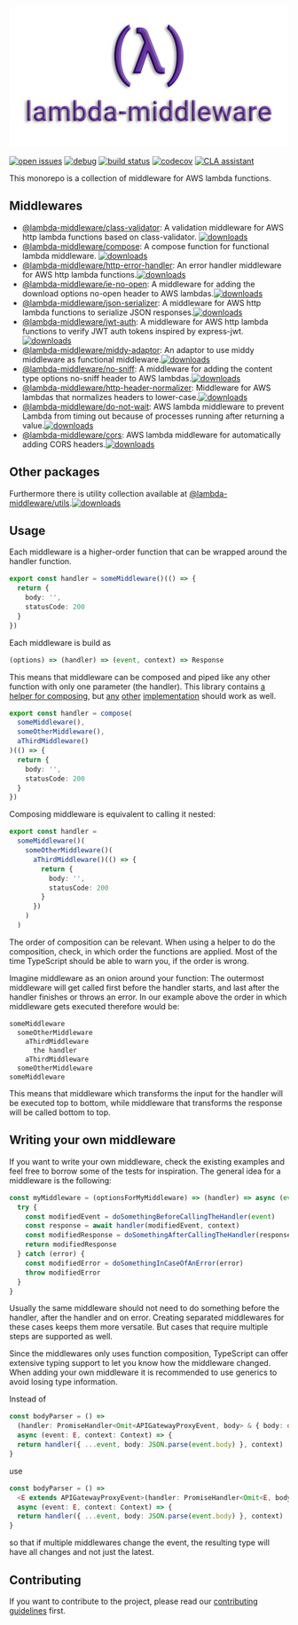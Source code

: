 ![@lambda-middleware](assets/lambda-middleware-logo.png)

[![open issues](https://img.shields.io/github/issues-raw/dbartholomae/lambda-middleware.svg)](https://github.com/dbartholomae/lambda-middleware/issues)
[![debug](https://img.shields.io/badge/debug-blue.svg)](https://github.com/visionmedia/debug#readme)
[![build status](https://github.com/dbartholomae/lambda-middleware/workflows/.github/workflows/build.yml/badge.svg?branch=main)](https://github.com/dbartholomae/lambda-middleware/actions?query=workflow%3A.github%2Fworkflows%2Fbuild.yml)
[![codecov](https://codecov.io/gh/dbartholomae/lambda-middleware/branch/main/graph/badge.svg)](https://codecov.io/gh/dbartholomae/lambda-middleware)
[![CLA assistant](https://cla-assistant.io/readme/badge/dbartholomae/lambda-middleware)](https://cla-assistant.io/dbartholomae/lambda-middleware)

This monorepo is a collection of middleware for AWS lambda functions.

## Middlewares

* [@lambda-middleware/class-validator](packages/class-validator): A validation middleware for AWS http lambda functions
  based on class-validator. [![downloads](https://img.shields.io/npm/dw/%40lambda-middleware%2Fclass-validator.svg)](https://npmjs.org/package/@lambda-middleware/class-validator)
* [@lambda-middleware/compose](packages/compose): A compose function for functional lambda middleware. [![downloads](https://img.shields.io/npm/dw/%40lambda-middleware%2Fcompose.svg)](https://npmjs.org/package/@lambda-middleware/compose)
* [@lambda-middleware/http-error-handler](packages/http-error-handler): An error handler middleware for AWS http lambda
  functions.[![downloads](https://img.shields.io/npm/dw/%40lambda-middleware%2Fhttp-error-handler.svg)](https://npmjs.org/package/@lambda-middleware/http-error-handler)
* [@lambda-middleware/ie-no-open](packages/ie-no-open): A middleware for adding the download options no-open header to
  AWS lambdas.[![downloads](https://img.shields.io/npm/dw/%40lambda-middleware%2Fie-no-open.svg)](https://npmjs.org/package/@lambda-middleware/ie-no-open)
* [@lambda-middleware/json-serializer](packages/json-serializer): A middleware for AWS http lambda functions to
  serialize JSON responses.[![downloads](https://img.shields.io/npm/dw/%40lambda-middleware%2Fjson-serializer.svg)](https://npmjs.org/package/@lambda-middleware/json-serializer)
* [@lambda-middleware/jwt-auth](packages/jwt-auth): A middleware for AWS http lambda functions to verify JWT auth
  tokens inspired by express-jwt.[![downloads](https://img.shields.io/npm/dw/%40lambda-middleware%2Fjwt-auth.svg)](https://npmjs.org/package/@lambda-middleware/jwt-auth)
* [@lambda-middleware/middy-adaptor](packages/middy-adaptor): An adaptor to use middy middleware as functional
  middleware.[![downloads](https://img.shields.io/npm/dw/%40lambda-middleware%2Fmiddy-adaptor.svg)](https://npmjs.org/package/@lambda-middleware/middy-adaptor)
* [@lambda-middleware/no-sniff](packages/no-sniff): A middleware for adding the content type options no-sniff header
  to AWS lambdas.[![downloads](https://img.shields.io/npm/dw/%40lambda-middleware%2Fno-sniff.svg)](https://npmjs.org/package/@lambda-middleware/no-sniff)
* [@lambda-middleware/http-header-normalizer](packages/http-header-normalizer): Middleware for AWS lambdas that
  normalizes headers to lower-case.[![downloads](https://img.shields.io/npm/dw/%40lambda-middleware%2Fhttp-header-normalizer.svg)](https://npmjs.org/package/@lambda-middleware/http-header-normalizer)
* [@lambda-middleware/do-not-wait](packages/do-not-wait): AWS lambda middleware to prevent Lambda from timing out
  because of processes running after returning a value.[![downloads](https://img.shields.io/npm/dw/%40lambda-middleware%2Fdo-not-wait.svg)](https://npmjs.org/package/@lambda-middleware/do-not-wait)
* [@lambda-middleware/cors](packages/cors): AWS lambda middleware for automatically adding CORS headers.[![downloads](https://img.shields.io/npm/dw/%40lambda-middleware%2Fcors.svg)](https://npmjs.org/package/@lambda-middleware/cors)

## Other packages

Furthermore there is utility collection available at [@lambda-middleware/utils](packages/utils).[![downloads](https://img.shields.io/npm/dw/%40lambda-middleware%2Futils.svg)](https://npmjs.org/package/@lambda-middleware/utils)

## Usage

Each middleware is a higher-order function that can be wrapped around the handler function.

```typescript
export const handler = someMiddleware()(() => {
  return {
    body: '',
    statusCode: 200
  }
})
```

Each middleware is build as
```typescript
(options) => (handler) => (event, context) => Response
```

This means that middleware can be composed and piped like any other function with only one parameter (the handler).
This library contains [a helper for composing](packages/compose), but [any](https://lodash.com/docs/4.17.15#flowRight)
[other](https://ramdajs.com/docs/#compose) [implementation](https://github.com/tc39/proposal-pipeline-operator) should
work as well.

```typescript
export const handler = compose(
  someMiddleware(),
  someOtherMiddleware(),
  aThirdMiddleware()
)(() => {
  return {
    body: '',
    statusCode: 200
  }
})
```

Composing middleware is equivalent to calling it nested:
```typescript
export const handler =
  someMiddleware()(
    someOtherMiddleware()(
      aThirdMiddleware()(() => {
        return {
          body: '',
          statusCode: 200
        }
      })
    )
  )
```

The order of composition can be relevant. When using a helper to do the composition, check, in which order the functions
are applied. Most of the time TypeScript should be able to warn you, if the order is wrong.

Imagine middleware as an onion around your function: The outermost middleware will get called first before the handler
starts, and last after the handler finishes or throws an error. In our example above the order in which middleware gets
executed therefore would be:
```
someMiddleware
  someOtherMiddleware
    aThirdMiddleware
      the handler
    aThirdMiddleware
  someOtherMiddleware
someMiddleware
```
This means that middleware which transforms the input for the handler will be executed top to bottom, while middleware
that transforms the response will be called bottom to top.

## Writing your own middleware

If you want to write your own middleware, check the existing examples and feel free to borrow some of the tests for
inspiration. The general idea for a middleware is the following:
```typescript
const myMiddleware = (optionsForMyMiddleware) => (handler) => async (event, context) => {
  try {
    const modifiedEvent = doSomethingBeforeCallingTheHandler(event)
    const response = await handler(modifiedEvent, context)
    const modifiedResponse = doSomethingAfterCallingTheHandler(response)
    return modifiedResponse
  } catch (error) {
    const modifiedError = doSomethingInCaseOfAnError(error)
    throw modifiedError
  }
}
```
Usually the same middleware should not need to do something before the handler, after the handler and on error.
Creating separated middlewares for these cases keeps them more versatile. But cases that require multiple steps are
supported as well.

Since the middlewares only uses function composition, TypeScript can offer extensive typing support to let you know
how the middleware changed. When adding your own middleware it is recommended to use generics to avoid losing type
information.

Instead of
```typescript
const bodyParser = () =>
  (handler: PromiseHandler<Omit<APIGatewayProxyEvent, body> & { body: object}, APIGatewayProxyResult>): PromiseHandler<APIGatewayProxyEvent, APIGatewayProxyResult> =>
  async (event: E, context: Context) => {
  return handler({ ...event, body: JSON.parse(event.body) }, context)
}
```
use
```typescript
const bodyParser = () =>
  <E extends APIGatewayProxyEvent>(handler: PromiseHandler<Omit<E, body> & { body: object}, APIGatewayProxyResult>): PromiseHandler<E, APIGatewayProxyResult> =>
  async (event: E, context: Context) => {
  return handler({ ...event, body: JSON.parse(event.body) }, context)
}
```
so that if multiple middlewares change the event, the resulting type will have all changes and not just the latest.

## Contributing

If you want to contribute to the project, please read our [contributing guidelines](CONTRIBUTING.md) first.
